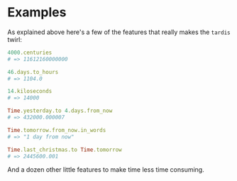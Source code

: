 Examples
========

As explained above here's a few of the features that really makes the `tardis` twirl:

``` ruby
4000.centuries
# => 11612160000000

46.days.to_hours
# => 1104.0

14.kiloseconds
# => 14000

Time.yesterday.to 4.days.from_now
# => 432000.000007

Time.tomorrow.from_now.in_words
# => "1 day from now"

Time.last_christmas.to Time.tomorrow
# => 2445600.001
```

And a dozen other little features to make time less time consuming.
